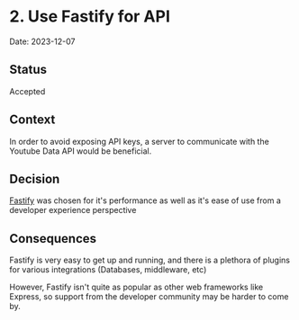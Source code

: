 # 2. Use Fastify for API

Date: 2023-12-07

## Status

Accepted

## Context

In order to avoid exposing API keys, a server to communicate with the Youtube Data API would be beneficial.

## Decision

[Fastify](https://fastify.dev/) was chosen for it's performance as well as it's ease of use from a developer experience perspective

## Consequences

Fastify is very easy to get up and running, and there is a plethora of plugins for various integrations (Databases, middleware, etc)

However, Fastify isn't quite as popular as other web frameworks like Express, so support from the developer community may be harder to come by. 